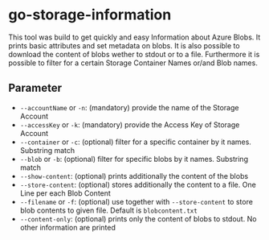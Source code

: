 # go-storage-information

This tool was build to get quickly and easy Information about Azure Blobs.
It prints basic attributes and set metadata on blobs.
It is also possible to download the content of blobs wether to stdout or to a file.
Furthermore it is possible to filter for a certain Storage Container Names or/and Blob names.

## Parameter

* `--accountName` or `-n`: (mandatory) provide the name of the Storage Account
* `--accessKey` or `-k`: (mandatory) provide the Access Key of Storage Account
* `--container` or `-c`: (optional) filter for a specific container by it names. Substring match
* `--blob` or `-b`: (optional) filter for specific blobs by it names. Substring match
* `--show-content`: (optional) prints additionally the content of the blobs
* `--store-content`: (optional) stores additionally the content to a file. One Line per each Blob Content
* `--filename` or `-f`: (optional) use together with `--store-content` to store blob contents to given file. Default is `blobcontent.txt`
* `--content-only`: (optional) prints only the content of blobs to stdout. No other information are printed
